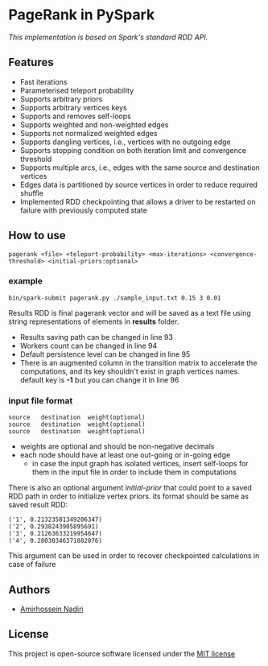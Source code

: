 # PageRank in PySpark

*This implementation is based on Spark's standard RDD API.*

## Features

- Fast iterations
- Parameterised teleport probability
- Supports arbitrary priors
- Supports arbitrary vertices keys
- Supports and removes self-loops
- Supports weighted and non-weighted edges
- Supports not normalized weighted edges
- Supports dangling vertices, i.e., vertices with no outgoing edge
- Supports stopping condition on both iteration limit and convergence threshold
- Supports multiple arcs, i.e., edges with the same source and destination vertices
- Edges data is partitioned by source vertices in order to reduce required shuffle
- Implemented RDD checkpointing that allows a driver to be restarted on failure with previously computed state

## How to use

```console
pagerank <file> <teleport-probability> <max-iterations> <convergence-threshold> <initial-priors:optional>
```

### example

```console
bin/spark-submit pagerank.py ./sample_input.txt 0.15 3 0.01
```

Results RDD is final pagerank vector and will be saved as a text file using string representations of elements in **results** folder.

- Results saving path can be changed in line 93
- Workers count can be changed in line 94
- Default persistence level can be changed in line 95
- There is an augmented column in the transition matrix to accelerate the computations, and its key shouldn't exist in graph vertices names. default key is **-1** but you can change it in line 96

### input file format

```plaintext
source   destination  weight(optional)
source   destination  weight(optional)
source   destination  weight(optional)
```

- weights are optional and should be non-negative decimals
- each node should have at least one out-going or in-going edge
  - in case the input graph has isolated vertices, insert self-loops for them in the input file in order to include them in computations

There is also an optional argument *initial-prior* that could point to a saved RDD path in order to initialize vertex priors. its format should be same as saved result RDD:

```plaintext
('1', 0.21323581349206347)
('2', 0.2938243905895691)
('3', 0.21263633219954647)
('4', 0.28030346371882076)
```

This argument can be used in order to recover checkpointed calculations in case of failure

## Authors

- [Amirhossein Nadiri](https://github.com/amir-ni)

## License

This project is open-source software licensed under the [MIT license](https://opensource.org/licenses/MIT)